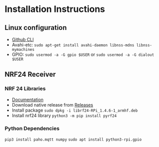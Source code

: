 # Installation Instructions

## Linux configuration

- [Github CLI](https://github.com/cli/cli/blob/trunk/docs/install_linux.md)
- Avahi-etc: `sudo apt-get install avahi-daemon libnss-mdns libnss-mymachines`
- GPIO: `sudo usermod -a -G gpio $USER` or `sudo usermod -a -G dialout $USER`

## NRF24 Receiver

### NRF 24 Libraries

- [Documentation](https://nrf24.github.io/RF24/)
- Download native release from [Releases](https://github.com/nRF24/RF24/releases)
- Install package `sudo dpkg -i librf24-RPi_1.4.6-1_armhf.deb`
- Install nrf24 library `python3 -m pip install pyrf24`
### Python Dependencies

`pip3 install paho.mqtt numpy`
`sudo apt install python3-rpi.gpio`

